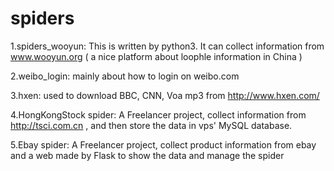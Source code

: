 spiders
=====================================

1.spiders_wooyun:
  This is written by python3. It can collect information from www.wooyun.org ( a nice platform about loophle information   in China )
  
2.weibo_login:
  mainly about how to login on weibo.com

3.hxen:
  used to download BBC, CNN, Voa mp3 from http://www.hxen.com/

4.HongKongStock spider:
  A Freelancer project, collect information from http://tsci.com.cn , and then store the data in vps' MySQL database.

5.Ebay spider:
  A Freelancer project, collect product information from ebay and a web made by Flask to show the data and manage the spider
